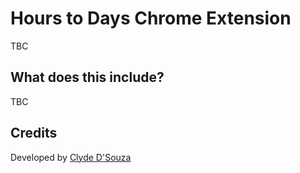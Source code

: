 # Hours to Days Chrome Extension

TBC

## What does this include?

TBC

## Credits

Developed by [Clyde D'Souza](https://clydedsouza.net/)
